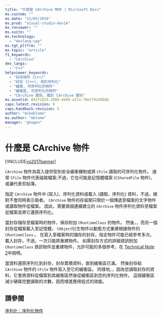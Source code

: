 ```yaml
---
title: "什麼是 CArchive 物件 | Microsoft Docs"
ms.custom: ""
ms.date: "12/05/2016"
ms.prod: "visual-studio-dev14"
ms.reviewer: ""
ms.suite: ""
ms.technology: 
  - "devlang-cpp"
ms.tgt_pltfrm: ""
ms.topic: "article"
f1_keywords: 
  - "CArchive"
dev_langs: 
  - "C++"
helpviewer_keywords: 
  - "封存物件 [C++]"
  - "封存 [C++], 用於序列化"
  - "緩衝, 可序列化的物件"
  - "緩衝區, 可序列化的物件"
  - "CArchive 類別, 關於 CArchive 類別"
ms.assetid: 843f1825-288d-4d89-a1fa-70e1f92d9b8b
caps.latest.revision: 9
caps.handback.revision: 5
author: "mikeblome"
ms.author: "mblome"
manager: "ghogen"
---
```

# 什麼是 CArchive 物件
[!INCLUDE[vs2017banner](../assembler/inline/includes/vs2017banner.md)]

`CArchive` 物件為寫入提供型別安全緩衝機制或將 `CFile` 讀取的可序列化物件。  通常 `CFile` 物件代表磁碟檔案;不過，它也可能是記憶體檔案 \(`CSharedFile` 物件\)，或讓代表剪貼簿。  
  
 指定 `CArchive` 物件中 \(寫入\)，序列化資料或載入 \(讀取，序列化\) 資料，不過，絕對不會同時表示兩者。  `CArchive` 物件的存留期只限於一個傳遞至檔案的文字物件或讀取物件從檔案。  因此，需要兩個連續建立的 `CArchive` 物件序列化資料至檔案從檔案並將它還原序列化。  
  
 當封存儲存至檔案時的物件，保存附加 `CRuntimeClass` 的物件。  然後，，而另一個封存從檔案載入至記憶體， `CObject`衍生物件以動態方式重建根據物件的 `CRuntimeClass` 。  在寫入至檔案時的儲存的封存，指定物件可能已經參考多次。  載入封存，不過，一次只能將重建物件。  如需封存方式的詳細資訊附加 `CRuntimeClass` 資訊物件並重建物件，允許可能的多個參考，在 [Technical Note 2](../mfc/tn002-persistent-object-data-format.md)中說明。  
  
 當資料還原序列化到封存，封存累積資料，直到緩衝區已滿。  然後封存給 `CArchive` 物件的 `CFile` 物件寫入至它的緩衝區。  同樣地，，因為您讀取封存的資料，它會將資料從檔案到其緩衝區然後從緩衝區到您的序列化物件。  這個緩衝區減少硬碟完整讀取的次數，因而增進應用程式的效能。  
  
## 請參閱  
 [序列化：序列化物件](../mfc/serialization-serializing-an-object.md)